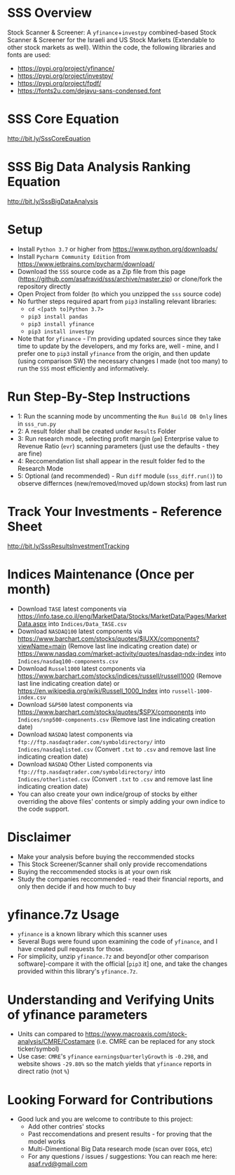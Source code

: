 # SSS Overview
 Stock Scanner & Screener: A `yfinance`+`investpy` combined-based Stock Scanner & Screener for the Israeli and US Stock Markets (Extendable to other stock markets as well). Within the code, the following libraries and fonts are used:
 - https://pypi.org/project/yfinance/
 - https://pypi.org/project/investpy/
 - https://pypi.org/project/fpdf/
 - https://fonts2u.com/dejavu-sans-condensed.font

# SSS Core Equation
http://bit.ly/SssCoreEquation

# SSS Big Data Analysis Ranking Equation
http://bit.ly/SssBigDataAnalysis

# Setup
- Install `Python 3.7` or higher from https://www.python.org/downloads/
- Install `Pycharm Community Edition` from https://www.jetbrains.com/pycharm/download/
- Download the `SSS` source code as a Zip file from this page (https://github.com/asafravid/sss/archive/master.zip) or clone/fork the repository directly
- Open Project from folder (to which you unzipped the `sss` source code)
- No further steps required apart from `pip3` installing relevant libraries:
  - `cd <[path to]Python 3.7>`
  - `pip3 install pandas`
  - `pip3 install yfinance`
  - `pip3 install investpy`
- Note that for `yfinance` - I'm providing updated sources since they take time to update by the developers, 
  and my forks are, well - mine, and I prefer one to `pip3` install `yfinance` from the origin, and then update 
  (using comparison SW) the necessary changes I made (not too many) to run the `SSS` most efficiently and informatively.
  
# Run Step-By-Step Instructions
- 1: Run the scanning mode by uncommenting the `Run Build DB Only` lines in `sss_run.py`
- 2: A result folder shall be created under `Results` Folder
- 3: Run research mode, selecting profit margin (`pm`) Enterprise value to Revenue Ratio (`evr`) scanning parameters (just use the defaults - they are fine)
- 4: Reccomendation list shall appear in the result folder fed to the Research Mode
- 5: Optional (and recommended) - Run `diff` module (`sss_diff.run()`) to observe differnces (new/removed/moved up/down stocks) from last run

# Track Your Investments - Reference Sheet
http://bit.ly/SssResultsInvestmentTracking

# Indices Maintenance (Once per month)
- Download `TASE` latest components via https://info.tase.co.il/eng/MarketData/Stocks/MarketData/Pages/MarketData.aspx into `Indices/Data_TASE.csv`
- Download `NASDAQ100` latest components via https://www.barchart.com/stocks/quotes/$IUXX/components?viewName=main  (Remove last line indicating creation date) or https://www.nasdaq.com/market-activity/quotes/nasdaq-ndx-index into `Indices/nasdaq100-components.csv`
- Download `Russel1000` latest components via https://www.barchart.com/stocks/indices/russell/russell1000 (Remove last line indicating creation date) or https://en.wikipedia.org/wiki/Russell_1000_Index into `russell-1000-index.csv` 
- Download `S&P500` latest components via https://www.barchart.com/stocks/quotes/$SPX/components into `Indices/snp500-components.csv`  (Remove last line indicating creation date)
- Download `NASDAQ` latest components via `ftp://ftp.nasdaqtrader.com/symboldirectory/` into `Indices/nasdaqlisted.csv` (Convert `.txt` to `.csv` and remove last line indicating creation date)
- Download `NASDAQ` Other Listed components via `ftp://ftp.nasdaqtrader.com/symboldirectory/` into `Indices/otherlisted.csv` (Convert `.txt` to `.csv` and remove last line indicating creation date)
- You can also create your own indice/group of stocks by either overriding the above files' contents or simply adding your own indice to the code support.

# Disclaimer
- Make your analysis before buying the reccommended stocks
- This Stock Screener/Scanner shall only provide reccomendations
- Buying the reccommended stocks is at your own risk
- Study the companies reccommended - read their financial reports, and only then decide if and how much to buy

# yfinance.7z Usage
- `yfinance` is a known library which this scanner uses
- Several Bugs were found upon examining the code of `yfinance`, and I have created pull requests for those.
- For simplicity, unzip `yfinance.7z` and beyond[or other comparison software]-compare it with the official [`pip3` it] one, and take the changes provided within this library's `yfinance.7z`.

# Understanding and Verifying Units of yfinance parameters
- Units can compared to https://www.macroaxis.com/stock-analysis/CMRE/Costamare (i.e. CMRE can be replaced for any stock ticker/symbol)
- Use case: `CMRE`'s `yfinance` `earningsQuarterlyGrowth` is `-0.298`, and website shows `-29.80%` so the match yields that `yfinance` reports in direct ratio (not `%`)

# Looking Forward for Contributions
- Good luck and you are welcome to contribute to this project:
  - Add other contries' stocks
  - Past reccomendations and present results - for proving that the model works
  - Multi-Dimentional Big Data research mode (scan over `EQG`s, etc)
  - For any questions / issues / suggestions: You can reach me here: asaf.rvd@gmail.com
